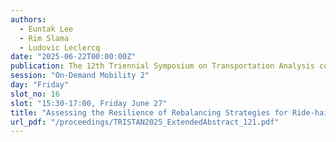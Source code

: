 ```yaml
---
authors:
  - Euntak Lee
  - Rim Slama
  - Ludovic Leclercq
date: "2025-06-22T00:00:00Z"
publication: The 12th Triennial Symposium on Transportation Analysis conference
session: "On-Demand Mobility 2"
day: "Friday"
slot_no: 16
slot: "15:30-17:00, Friday June 27"
title: "Assessing the Resilience of Rebalancing Strategies for Ride-hailing Services in Multi-modal Transportation System"
url_pdf: "/proceedings/TRISTAN2025_ExtendedAbstract_121.pdf"
---
```

